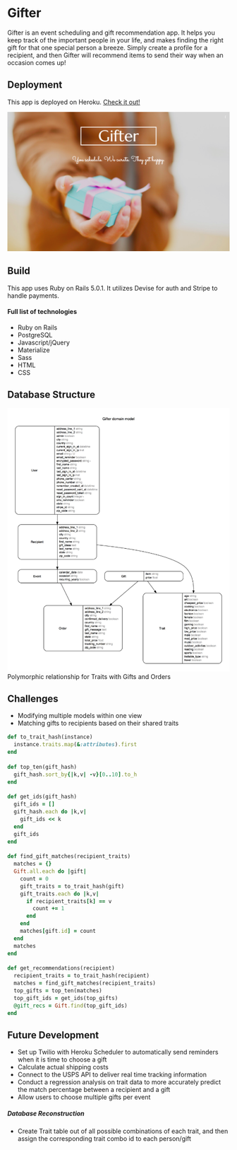 # Gifter

Gifter is an event scheduling and gift recommendation app. It helps you keep track of the important people in your life, and makes finding the right gift for that one special person a breeze. Simply create a profile for a recipient, and then Gifter will recommend items to send their way when an occasion comes up!

## Deployment
This app is deployed on Heroku. [Check it out!](https://app-gifter.herokuapp.com/)

![alt-text](Homepage.png)

## Build
This app uses Ruby on Rails 5.0.1. It utilizes Devise for auth and Stripe to handle payments.

#### Full list of technologies
* Ruby on Rails
* PostgreSQL
* Javascript/jQuery
* Materialize
* Sass
* HTML
* CSS

## Database Structure
![ERD](ERD.jpg)
Polymorphic relationship for Traits with Gifts and Orders

## Challenges
* Modifying multiple models within one view
* Matching gifts to recipients based on their shared traits
```Ruby
def to_trait_hash(instance)
  instance.traits.map(&:attributes).first
end

def top_ten(gift_hash)
  gift_hash.sort_by{|k,v| -v}[0..10].to_h
end

def get_ids(gift_hash)
  gift_ids = []
  gift_hash.each do |k,v|
    gift_ids << k
  end
  gift_ids
end

def find_gift_matches(recipient_traits)
  matches = {}
  Gift.all.each do |gift|
    count = 0
    gift_traits = to_trait_hash(gift)
    gift_traits.each do |k,v|
      if recipient_traits[k] == v
        count += 1
      end
    end
    matches[gift.id] = count
  end
  matches
end

def get_recommendations(recipient)
  recipient_traits = to_trait_hash(recipient)
  matches = find_gift_matches(recipient_traits)
  top_gifts = top_ten(matches)
  top_gift_ids = get_ids(top_gifts)
  @gift_recs = Gift.find(top_gift_ids)
end
```

## Future Development
* Set up Twilio with Heroku Scheduler to automatically send reminders when it is time to choose a gift
* Calculate actual shipping costs
* Connect to the USPS API to deliver real time tracking information
* Conduct a regression analysis on trait data to more accurately predict the match percentage between a recipient and a gift
* Allow users to choose multiple gifts per event

##### Database Reconstruction
- Create Trait table out of all possible combinations of each trait, and then assign the corresponding trait combo id to each person/gift
